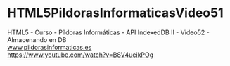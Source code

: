 # HTML5PildorasInformaticasVideo51
HTML5 - Curso - Píldoras Informáticas - API IndexedDB II - Video52 - Almacenando en DB
<br />
www.pildorasinformaticas.es
<br />
https://www.youtube.com/watch?v=B8V4ueikPOg
<br />
